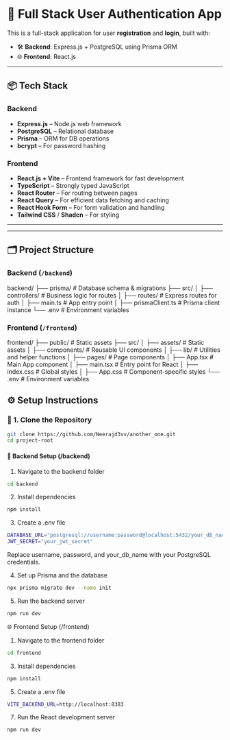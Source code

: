# 🔐 Full Stack User Authentication App

This is a full-stack application for user **registration** and **login**, built with:

- 🛠 **Backend**: Express.js + PostgreSQL using Prisma ORM
- 🌐 **Frontend**: React.js

---

## 📦 Tech Stack

### Backend
- **Express.js** – Node.js web framework
- **PostgreSQL** – Relational database
- **Prisma** – ORM for DB operations
- **bcrypt** – For password hashing

### Frontend
- **React.js + Vite** – Frontend framework for fast development
- **TypeScript** – Strongly typed JavaScript
- **React Router** – For routing between pages
- **React Query** – For efficient data fetching and caching
- **React Hook Form** – For form validation and handling
- **Tailwind CSS** / **Shadcn**   – For styling

---


---


## 🗂️ Project Structure

### Backend (`/backend`)

backend/ ├── prisma/ # Database schema & migrations ├── src/ │ ├── controllers/ # Business logic for routes │ ├── routes/ # Express routes for auth │ ├── main.ts # App entry point │ ├── prismaClient.ts # Prisma client instance └── .env # Environment variables


### Frontend (`/frontend`)

frontend/ ├── public/ # Static assets ├── src/ │ ├── assets/ # Static assets │ ├── components/ # Reusable UI components │ ├── lib/ # Utilities and helper functions │ ├── pages/ # Page components │ ├── App.tsx # Main App component │ ├── main.tsx # Entry point for React │ ├── index.css # Global styles │ ├── App.css # Component-specific styles └── .env # Environment variables



## ⚙️ Setup Instructions

### 📁 1. Clone the Repository

```bash
git clone https://github.com/Neerajd3vv/another_one.git
cd project-root

```
#### 🔧 Backend Setup (/backend)
1. Navigate to the backend folder
```bash
cd backend
```

2. Install dependencies
```bash
npm install
```

3. Create a .env file
```bash
DATABASE_URL="postgresql://username:password@localhost:5432/your_db_name"
JWT_SECRET="your_jwt_secret"
```
Replace username, password, and your_db_name with your PostgreSQL credentials.

4. Set up Prisma and the database
```bash
npx prisma migrate dev --name init
```

5. Run the backend server
```bash
npm run dev
```




🌐 Frontend Setup (/frontend)

1. Navigate to the frontend folder
```bash
cd frontend
``` 

3. Install dependencies
```bash
npm install
```
  
5. Create a .env file
```bash
VITE_BACKEND_URL=http://localhost:8383
```
  
7. Run the React development server
```bash
npm run dev
```



